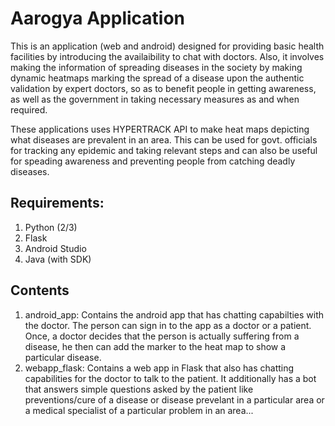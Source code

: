 # Aarogya Application

This is an application (web and android) designed for providing basic health facilities by introducing the availaibility to chat with doctors. Also, it involves making the information of spreading diseases in the society by making dynamic heatmaps marking the spread of a disease upon the authentic validation by expert doctors, so as to benefit people in getting awareness, as well as the government in taking necessary measures as and when required.

These applications uses HYPERTRACK API to make heat maps depicting what diseases are prevalent in an area. This can be used for govt. officials for tracking any epidemic and taking relevant steps and can also be useful for speading awareness and preventing people from catching deadly diseases.

## Requirements: 
1. Python (2/3)
2. Flask
3. Android Studio
4. Java (with SDK)

## Contents  
1. android_app: Contains the android app that has chatting capabilties with the doctor. The person can sign in to the app as a doctor or a patient. Once, a doctor decides that the person is actually suffering from a disease, he then can add the marker to the heat map to show a particular disease.
2. webapp_flask: Contains a web app in Flask that also has chatting capabilities for the doctor to talk to the patient. It additionally has a bot that answers simple questions asked by the patient like preventions/cure of a disease or disease prevelant in a particular area or a medical specialist of a particular problem in an area...

